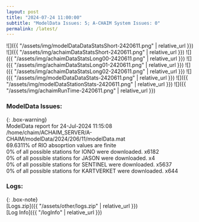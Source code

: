 ```yaml
---
layout: post
title: "2024-07-24 11:00:00"
subtitle: "ModelData Issues: 5; A-CHAIM System Issues: 0"
permalink: /latest/
---
```


![]({{ "/assets/img/modelDataDataStatsShort-2420611.png" | relative_url }})
![]({{ "/assets/img/achaimDataStatsShort-2420611.png" | relative_url }})
![]({{ "/assets/img/achaimDataStatsLong00-2420611.png" | relative_url }})
![]({{ "/assets/img/achaimDataStatsLong01-2420611.png" | relative_url }})
![]({{ "/assets/img/achaimDataStatsLong02-2420611.png" | relative_url }})
![]({{ "/assets/img/modelDataDataStats-2420611.png" | relative_url }})
![]({{ "/assets/img/modelDataStationStats-2420611.png" | relative_url }})
![]({{ "/assets/img/achaimRunTime-2420611.png" | relative_url }})


### ModelData Issues:  
  
{: .box-warning}  
 ModelData report for 24-Jul-2024 11:15:08   
 /home/chaim/ACHAIM_SERVER/A-CHAIM/modelData/2024/206/11/modelData.mat   
 69.6311% of RIO absoprtion values are finite   
 0% of all possible stations for IONO were downloaded. x6182   
 0% of all possible stations for JASON were downloaded. x4   
 0% of all possible stations for SENTINEL were downloaded. x5637   
 0% of all possible stations for KARTVERKET were downloaded. x644   
  


### Logs:  
  
{: .box-note}  
[Logs.zip]({{ "/assets/other/logs.zip" | relative_url }})  
[Log Info]({{ "/logInfo" | relative_url }})  
